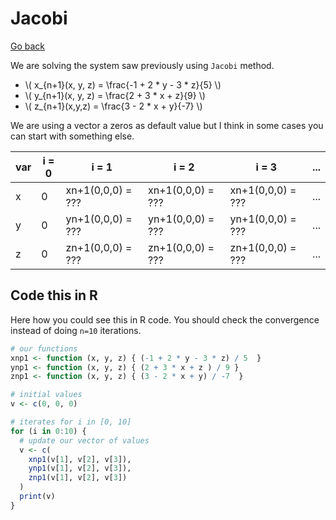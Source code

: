 # Jacobi

[Go back](../index.md)

We are solving the system saw previously using ``Jacobi``
method.

* <span>
    \(
        x_{n+1}(x, y, z) = \frac{-1 + 2 * y - 3 * z}{5}
    \)</span>
* <span>
    \(
        y_{n+1}(x, y, z) = \frac{2 + 3 * x + z}{9}
    \)</span>
* <span>
    \(
        z_{n+1}(x,y,z) = \frac{3 - 2 * x + y}{-7}
    \)</span>

We are using a vector a zeros as default value but I think
in some cases you can start with something else.

<table class="table table-bordered">
    <thead>
        <tr>
            <th>var</th>
            <th>i = 0</th>
            <th>i = 1</th>
            <th>i = 2</th>
            <th>i = 3</th>
            <th>...</th>
        </tr>
    </thead>
    <tbody>
        <tr>
            <td>x</td>
            <td>0</td>
            <td>xn+1(0,0,0) = ???</td>
            <td>xn+1(0,0,0) = ???</td>
            <td>xn+1(0,0,0) = ???</td>
            <td>...</td>
        </tr>
        <tr>
            <td>y</td>
            <td>0</td>
            <td>yn+1(0,0,0) = ???</td>
            <td>yn+1(0,0,0) = ???</td>
            <td>yn+1(0,0,0) = ???</td>
            <td>...</td>
        </tr>
        <tr>
            <td>z</td>
            <td>0</td>
            <td>zn+1(0,0,0) = ???</td>
            <td>zn+1(0,0,0) = ???</td>
            <td>zn+1(0,0,0) = ???</td>
            <td>...</td>
        </tr>
    </tbody>
</table>

## Code this in R

Here how you could see this in R code. You should check
the convergence instead of doing ``n=10`` iterations.

```r
# our functions
xnp1 <- function (x, y, z) { (-1 + 2 * y - 3 * z) / 5  }
ynp1 <- function (x, y, z) { (2 + 3 * x + z ) / 9 }
znp1 <- function (x, y, z) { (3 - 2 * x + y) / -7  }

# initial values
v <- c(0, 0, 0)

# iterates for i in [0, 10]
for (i in 0:10) {
  # update our vector of values
  v <- c(
    xnp1(v[1], v[2], v[3]),
    ynp1(v[1], v[2], v[3]),
    znp1(v[1], v[2], v[3])
  )
  print(v)
}
```